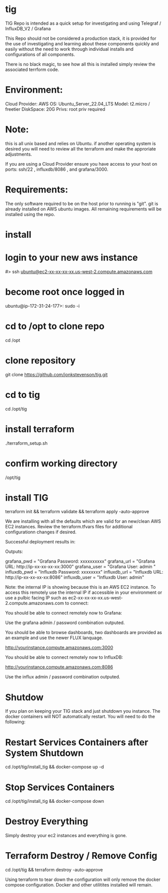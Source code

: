 # tig

TIG Repo is intended as a quick setup for investigating and using Telegraf / InfluxDB_V2 / Grafana

This Repo should not be considered a production stack, it is provided for the use of investigating and learning about these components quickly
and easily without the need to work through individual installs and configurations of all components. 

There is no black magic, to see how all this is installed simply review the associated terrform code. 


# Environment: 
   Cloud Provider:  AWS
   OS: Ubuntu_Server_22.04_LTS
   Model: t2.micro / freetier
   DiskSpace: 20G
   Privs:  root priv required
   
# Note: 
this is all unix based and relies on Ubuntu. if another operating system is desired you will need to review all the terraform and 
make the approriate adjustments.

If you are using a Cloud Provider ensure you have access to your host on ports: ssh/22 , influxdb/8086 , and grafana/3000.

# Requirements:
   The only software required to be on the host prior to running is "git". git is already installed on AWS
   ubuntu images. All remaining requirements will be installed using the repo.
   
# install

   # login to your new aws instance
   #> ssh ubuntu@ec2-xx-xx-xx-xx.us-west-2.compute.amazonaws.com

   # become root once logged in
   ubuntu@ip-172-31-24-177>:  sudo -i 

   # cd to /opt to clone repo
   cd /opt
   
   # clone repository
   git clone https://github.com/jonkstevenson/tig.git
   
   # cd to tig
   cd /opt/tig

   # install terraform 
   ./terraform_setup.sh
   
   # confirm working directory
   /opt/tig

   # install TIG 
   terraform init && terraform validate && terraform apply -auto-approve
   
We are installing with all the defaults which are valid for an new/clean AWS EC2 instances. Review the terraform.tfvars files for additional configurationn
changes if desired.

Successful deployment results in:

Outputs:

grafana_pwd = "Grafana Password:  xxxxxxxxxx"
grafana_url = "Grafana URL: http://ip-xx-xx-xx-xx:3000"
grafana_user = "Grafana User: admin "
influxdb_pwd = "Influxdb Password:  xxxxxxxx"
influxdb_url = "Influxdb URL: http://ip-xx-xx-xx-xx:8086"
influxdb_user = "Influxdb User: admin"

Note: the internal IP is showing because this is an AWS EC2 instance. To access this remotely use the internal IP if accessible in your environment 
or use a pulbic facing IP such as ec2-xx-xx-xx-xx.us-west-2.compute.amazonaws.com to connect:

You should be able to connect remotely now to Grafana:

Use the grafana admin / password combination outputed.

You should be able to browse dashboards, two dashboards are provided as an example and use the newer FLUX lanquage.
  
http://yourinstance.compute.amazonaws.com:3000

You should be able to connect remotely now to InfluxDB:

http://yourinstance.compute.amazonaws.com:8086

Use the influx admin / password combination outputed.

# Shutdow

If you plan on keeping your TIG stack and just shutdown you instance. The docker containers will NOT automatically restart. You will 
need to do the following:

# Restart Services Containers after System Shutdown
cd /opt/tig/install_tig && docker-compose up -d 

# Stop Services Containers
cd /opt/tig/install_tig && docker-compose down

# Destroy Everything
Simply destroy your ec2 instances and everything is gone.

# Terraform Destroy / Remove Config
cd /opt/tig && terraform destroy -auto-approve

Using terraform to tear down the configuration will only remove the docker compose configuration. Docker and other utilitites installed will remain.

